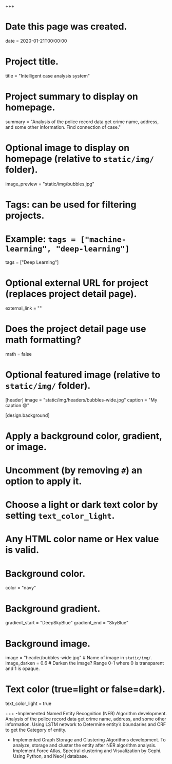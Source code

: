 +++
# Date this page was created.
date = 2020-01-21T00:00:00

# Project title.
title = "Intelligent case analysis system"

# Project summary to display on homepage.
summary = "Analysis of the police record data get crime name, address, and some other information. Find connection of case."

# Optional image to display on homepage (relative to `static/img/` folder).
image_preview = "static/img/bubbles.jpg"

# Tags: can be used for filtering projects.
# Example: `tags = ["machine-learning", "deep-learning"]`
tags = ["Deep Learning"]

# Optional external URL for project (replaces project detail page).
external_link = ""

# Does the project detail page use math formatting?
math = false

# Optional featured image (relative to `static/img/` folder).
[header]
image = "static/img/headers/bubbles-wide.jpg"
caption = "My caption :smile:"

[design.background]
  # Apply a background color, gradient, or image.
  #   Uncomment (by removing `#`) an option to apply it.
  #   Choose a light or dark text color by setting `text_color_light`.
  #   Any HTML color name or Hex value is valid.
  
  # Background color.
  color = "navy"
  
  # Background gradient.
  gradient_start = "DeepSkyBlue"
  gradient_end = "SkyBlue"
  
  # Background image.
  image = "header/bubbles-wide.jpg"  # Name of image in `static/img/`.
  image_darken = 0.6  # Darken the image? Range 0-1 where 0 is transparent and 1 is opaque.

  # Text color (true=light or false=dark).
  text_color_light = true  
  
+++
-Implemented Named Entity Recognition (NER) Algorithm development. Analysis of the police record data get crime name, address, and some other information. Using LSTM network to Determine entity’s boundaries and CRF to get the Category of entity.

- Implemented Graph Storage and Clustering Algorithms development. To analyze, storage and cluster the entity after NER algorithm analysis. Implement Force Atlas, Spectral clustering and Visualization by Gephi. Using Python, and Neo4j database.


